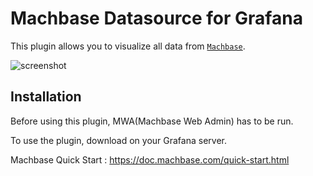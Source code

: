 # Machbase Datasource for Grafana

This plugin allows you to visualize all data from [`Machbase`](https://www.machbase.com/).

![screenshot](https://user-images.githubusercontent.com/30223383/75232656-f27de980-57fa-11ea-82fb-f9eba5827b5c.png)


## Installation
Before using this plugin, MWA(Machbase Web Admin) has to be run.

To use the plugin, download on your Grafana server.

Machbase Quick Start : <https://doc.machbase.com/quick-start.html>
